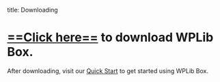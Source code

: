 title: Downloading

# [==Click here==](https://github.com/wplib/wplib-box/archive/0.17.0.zip) to download WPLib Box.

After downloading, visit our [Quick Start](/quick-start/) to get started using WPLib Box.
